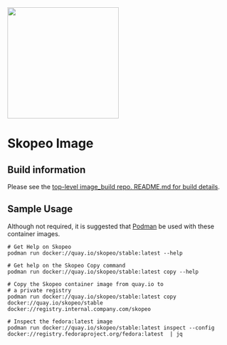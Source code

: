 [comment]: <> (***ATTENTION*** ***WARNING*** ***ALERT*** ***CAUTION*** ***DANGER***)
[comment]: <> ()
[comment]: <> (ANY changes made below, once committed/merged must)
[comment]: <> (be manually copy/pasted -in markdown- into the description)
[comment]: <> (field on Quay at the following locations:)
[comment]: <> ()
[comment]: <> (https://quay.io/repository/containers/skopeo)
[comment]: <> (https://quay.io/repository/skopeo/stable)
[comment]: <> (https://quay.io/repository/skopeo/testing)
[comment]: <> (https://quay.io/repository/skopeo/upstream)
[comment]: <> ()
[comment]: <> (***ATTENTION*** ***WARNING*** ***ALERT*** ***CAUTION*** ***DANGER***)

<img src="https://cdn.rawgit.com/containers/skopeo/main/docs/skopeo.svg" width="250">

# Skopeo Image

## Build information

Please see the [top-level image_build repo. README.md for build
details](https://github.com/containers/image_build/blob/main/README.md).

## Sample Usage

Although not required, it is suggested that [Podman](https://github.com/containers/podman) be used with these container images.

```
# Get Help on Skopeo
podman run docker://quay.io/skopeo/stable:latest --help

# Get help on the Skopeo Copy command
podman run docker://quay.io/skopeo/stable:latest copy --help

# Copy the Skopeo container image from quay.io to
# a private registry
podman run docker://quay.io/skopeo/stable:latest copy docker://quay.io/skopeo/stable docker://registry.internal.company.com/skopeo

# Inspect the fedora:latest image
podman run docker://quay.io/skopeo/stable:latest inspect --config docker://registry.fedoraproject.org/fedora:latest  | jq
```
